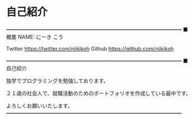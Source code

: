 # 自己紹介

━━━━━━━━━━━━━━━━━━━━━━━━━━━━━━━━━━
■概要
NAME: にーき こう

Twitter https://twitter.com/niikikoh
Github https://github.com/niikikoh

━━━━━━━━━━━━━━━━━━━━━━━━━━━━━━━━━━
■自己紹介

独学でプログラミングを勉強しております。

２１歳の社会人で、就職活動のためのポートフォリオを作成している最中です。

よろしくお願いいたします。
━━━━━━━━━━━━━━━━━━━━━━━━━━━━━━━━━━
